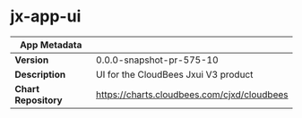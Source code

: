 # jx-app-ui

|App Metadata||
|---|---|
| **Version** | 0.0.0-snapshot-pr-575-10 |
| **Description** | UI for the CloudBees Jxui V3 product |
| **Chart Repository** | https://charts.cloudbees.com/cjxd/cloudbees |
